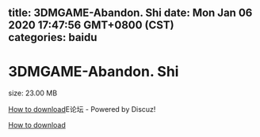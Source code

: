 
title: 3DMGAME-Abandon. Shi
date: Mon Jan 06 2020 17:47:56 GMT+0800 (CST)    
categories: baidu
---

# 3DMGAME-Abandon. Shi
size: 23.00 MB
 
 

[How to download](https://bpcam.bemobtrk.com/go/2ceec3aa-1ca2-46d6-b9ff-aaa5c184517c?jno=193)E论坛 - Powered by Discuz!
 

[How to download](https://bpcam.bemobtrk.com/go/2ceec3aa-1ca2-46d6-b9ff-aaa5c184517c?jno=192)